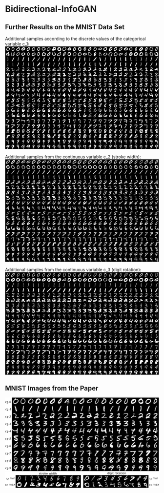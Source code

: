 # Bidirectional-InfoGAN

## Further Results on the MNIST Data Set
Additional samples according to the discrete values of the categorical variable c_1:
![](./imgs/mnist/mnist_disc.png)

Additional samples from the continuous variable c_2 (stroke width):
![](./imgs/mnist/mnist_cont_c1.png)

Additional samples from the continuous variable c_3 (digit rotation):
![](./imgs/mnist/mnist_cont_c2.png)

## MNIST Images from the Paper

![](./imgs/imgs_paper/mnist/mnist_disc.png)
![](./imgs/imgs_paper/mnist/mnist_cont.png)
